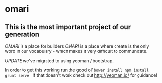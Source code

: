 # omari

## This is the most important project of our generation

*OMARI* is a place for builders
*OMARI* is a place where create is the only word in our vocabulary - which makes it very difficult to communicate.

*UPDATE* we've migrated to using yeoman / bootstrap.

In order to get this working run the good ol'
                ```bower install
                        npm install
                        grunt serve
  		```
If that doesn't work check out http://yeoman.io/ for guidance!  
